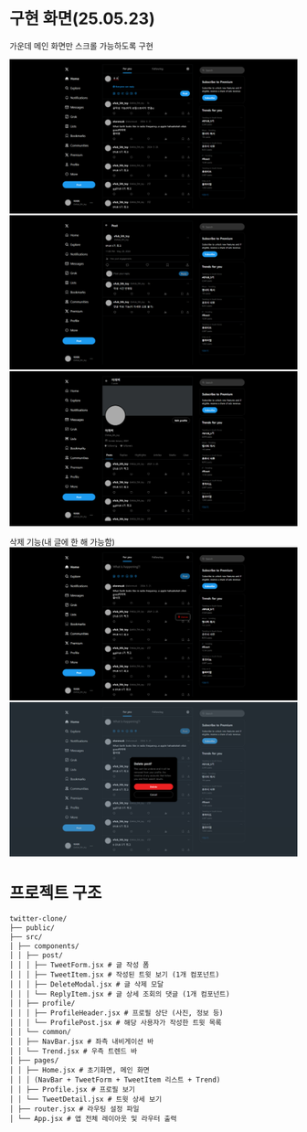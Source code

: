 # 구현 화면(25.05.23)
가운데 메인 화면만 스크롤 가능하도록 구현

![alt text](image.png)
![alt text](image-1.png)
![alt text](image-2.png)

삭제 기능(내 글에 한 해 가능함)
![alt text](image-3.png)
![alt text](image-4.png)

# 프로젝트 구조

```
twitter-clone/
├── public/
├── src/
│ ├── components/
│ │ ├── post/
│ │ │ ├── TweetForm.jsx # 글 작성 폼
│ │ │ ├── TweetItem.jsx # 작성된 트윗 보기 (1개 컴포넌트)
│ │ │ ├── DeleteModal.jsx # 글 삭제 모달
│ │ │ └── ReplyItem.jsx # 글 상세 조회의 댓글 (1개 컴포넌트)
│ │ ├── profile/
│ │ │ ├── ProfileHeader.jsx # 프로필 상단 (사진, 정보 등)
│ │ │ └── ProfilePost.jsx # 해당 사용자가 작성한 트윗 목록
│ │ └── common/
│ │ ├── NavBar.jsx # 좌측 내비게이션 바
│ │ └── Trend.jsx # 우측 트렌드 바
│ ├── pages/
│ │ ├── Home.jsx # 초기화면, 메인 화면
│ │ │ (NavBar + TweetForm + TweetItem 리스트 + Trend)
│ │ ├── Profile.jsx # 프로필 보기
│ │ └── TweetDetail.jsx # 트윗 상세 보기
│ ├── router.jsx # 라우팅 설정 파일
│ └── App.jsx # 앱 전체 레이아웃 및 라우터 출력
```
